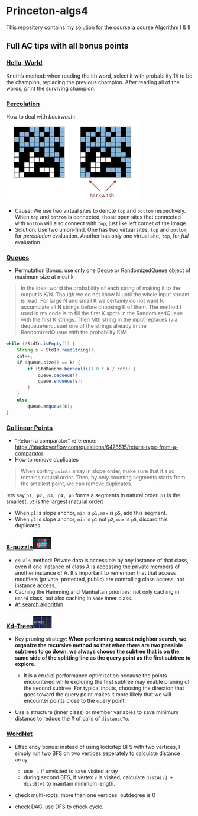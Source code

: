 # Princeton-algs4

This repository contains my solution for the coursera course Algorithm I &amp; II

## Full AC tips with all bonus points

### [Hello, World](https://coursera.cs.princeton.edu/algs4/assignments/hello/specification.php)

Knuth’s method: when reading the ith word, select it with probability 1/i to be the champion, replacing the previous champion. After reading all of the words, print the surviving champion.

### [Percolation](https://coursera.cs.princeton.edu/algs4/assignments/percolation/specification.php)

How to deal with *backwash*: ![backwash](./misc/008vxvgGgy1h9gzvmh54bj30a4064dfy.jpg)

* Cause: We use two virtual sites to denote `top` and `bottom` respectively. When `top` and `bottom` is connected, those open sites that connected with `bottom` will also connect with `top`, just like left corner of the image.
* Solution: Use two union-find. One has two virtual sites, `top` and `bottom`, for *percolation* evaluation. Another has only one virtual site, `top`, for *full* evaluation.

### [Queues](https://coursera.cs.princeton.edu/algs4/assignments/queues/specification.php)

* Permutation Bonus: use only one Deque or RandomizedQueue object of maximum size at most k

>In the ideal world the probability of each string of making it to the output is K/N. Though we do not know N until the whole input stream is read. For large N and small K we certainly do not want to accumulate all N strings before choosing K of them. The method I used in my code is to fill the first K spots in the RandomizedQueue with the first K strings. Then Mth string in the input replaces (via dequeue/enqueue) one of the strings already in the RandomizedQueue with the probability K/M.

```Java
while (!StdIn.isEmpty()) {
    String s = StdIn.readString();
    cnt++;
    if (queue.size() == k) {
        if (StdRandom.bernoulli(1.0 * k / cnt)) {
            queue.dequeue();
            queue.enqueue(s);
        }
    }
    else
        queue.enqueue(s);
}
```

### [Collinear Points](https://coursera.cs.princeton.edu/algs4/assignments/collinear/specification.php)

* "Return a comparator" reference: <https://stackoverflow.com/questions/6478515/return-type-from-a-comparator>
* How to remove duplicates

> When sorting `points` array in slope order, make sure that it also remains natural order. Then, by only counting segments starts from the smallest point, we can remove duplicates.

lets say `p1, p2, p3, p4, p5` forms a segments in natural order. `p1` is the smallest, `p5` is the largest (natural order)

* When `p1` is slope anchor, `min` is `p1`, `max` is `p5`, add this segment.
* When `p2` is slope anchor, `min` is `p1` not `p2`, `max` is `p5`, discard this duplicates.

### [8-puzzle](https://coursera.cs.princeton.edu/algs4/assignments/8puzzle/specification.php)<img src="misc/logo.png" width="50"/>

* `equals` method: Private data is accessible by any instance of that class,
        even if one instance of class A is accessing the private members of another instance of A.
        It's important to remember that that access modifiers (private, protected, public)
        are controlling class access, not instance access.
* Caching the Hamming and Manhattan priorities: not only caching in `Board` class, but also caching in `Node` inner class.
* [A* search algorithm](https://en.wikipedia.org/wiki/A*_search_algorithm)

### [Kd-Trees](https://coursera.cs.princeton.edu/algs4/assignments/kdtree/specification.php)<img src="misc/logo-kd.png" width="50"/>

* Key pruning strategy: **When performing nearest neighbor search, we organize the recursive method so that when there are two possible subtrees to go down, we always choose the subtree that is on the same side of the splitting line as the query point as the first subtree to explore.**
  * It is a crucial performance optimization because the points encountered while exploring the first subtree may enable pruning of the second subtree. For typical inputs, choosing the direction that goes toward the query point makes it more likely that we will encounter points close to the query point.

* Use a structure (inner class) or member variables to save minimum distance to reduce the # of calls of `distanceTo`.

### [WordNet](https://coursera.cs.princeton.edu/algs4/assignments/wordnet/specification.php)
* Effeciency bonus: instead of using lockstep BFS with two vertices, I simply run two BFS on two vertices seperately to calculate distance array.
  * use `-1` if unvisited to save visited array
  * during second BFS, if vertex `v` is visited, calculate `distA[v] + distB[v]` to maintain minimum length.

* check multi-roots: more than one vertices' outdegree is 0
* check DAG: use DFS to check cycle.